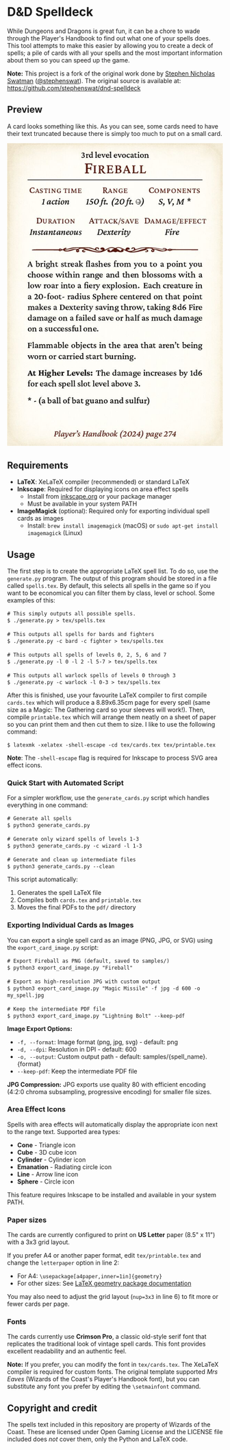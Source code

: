 # D&D Spelldeck

While Dungeons and Dragons is great fun, it can be a chore to wade through the
Player's Handbook to find out what one of your spells does. This tool attempts
to make this easier by allowing you to create a deck of spells; a pile of cards
with all your spells and the most important information about them so you can
speed up the game.

**Note:** This project is a fork of the original work done by [Stephen Nicholas Swatman](https://github.com/stephenswat) ([@stephenswat](https://github.com/stephenswat)). The original source is available at: https://github.com/stephenswat/dnd-spelldeck

## Preview

A card looks something like this. As you can see, some cards need to have
their text truncated because there is simply too much to put on a small card.

![Fireball spell card example](samples/fireball.jpg)

## Requirements

- **LaTeX**: XeLaTeX compiler (recommended) or standard LaTeX
- **Inkscape**: Required for displaying icons on area effect spells
  - Install from [inkscape.org](https://inkscape.org/) or your package manager
  - Must be available in your system PATH
- **ImageMagick** (optional): Required only for exporting individual spell cards as images
  - Install: `brew install imagemagick` (macOS) or `sudo apt-get install imagemagick` (Linux)

## Usage
  
The first step is to create the appropriate LaTeX spell list. To do so, use the
`generate.py` program. The output of this program should be stored in a file
called `spells.tex`. By default, this selects all spells in the game so if you
want to be economical you can filter them by class, level or school. Some
examples of this:

    # This simply outputs all possible spells.
    $ ./generate.py > tex/spells.tex

    # This outputs all spells for bards and fighters
    $ ./generate.py -c bard -c fighter > tex/spells.tex

    # This outputs all spells of levels 0, 2, 5, 6 and 7
    $ ./generate.py -l 0 -l 2 -l 5-7 > tex/spells.tex

    # This outputs all warlock spells of levels 0 through 3
    $ ./generate.py -c warlock -l 0-3 > tex/spells.tex

After this is finished, use your favourite LaTeX compiler to first compile
`cards.tex` which will produce a 8.89x6.35cm page for every spell (same size as
a Magic: The Gathering card so your sleeves will work!). Then, compile
`printable.tex` which will arrange them neatly on a sheet of paper so you can
print them and then cut them to size. I like to use the following command:

    $ latexmk -xelatex -shell-escape -cd tex/cards.tex tex/printable.tex

**Note**: The `-shell-escape` flag is required for Inkscape to process SVG area effect icons.

### Quick Start with Automated Script

For a simpler workflow, use the `generate_cards.py` script which handles everything in one command:

    # Generate all spells
    $ python3 generate_cards.py

    # Generate only wizard spells of levels 1-3
    $ python3 generate_cards.py -c wizard -l 1-3

    # Generate and clean up intermediate files
    $ python3 generate_cards.py --clean

This script automatically:
1. Generates the spell LaTeX file
2. Compiles both `cards.tex` and `printable.tex`
3. Moves the final PDFs to the `pdf/` directory

### Exporting Individual Cards as Images

You can export a single spell card as an image (PNG, JPG, or SVG) using the `export_card_image.py` script:

    # Export Fireball as PNG (default, saved to samples/)
    $ python3 export_card_image.py "Fireball"

    # Export as high-resolution JPG with custom output
    $ python3 export_card_image.py "Magic Missile" -f jpg -d 600 -o my_spell.jpg

    # Keep the intermediate PDF file
    $ python3 export_card_image.py "Lightning Bolt" --keep-pdf

**Image Export Options:**
- `-f, --format`: Image format (png, jpg, svg) - default: png
- `-d, --dpi`: Resolution in DPI - default: 600
- `-o, --output`: Custom output path - default: samples/{spell_name}.{format}
- `--keep-pdf`: Keep the intermediate PDF file

**JPG Compression:** JPG exports use quality 80 with efficient encoding (4:2:0 chroma subsampling, progressive encoding) for smaller file sizes.

### Area Effect Icons

Spells with area effects will automatically display the appropriate icon next to the range text. Supported area types:
- **Cone** - Triangle icon
- **Cube** - 3D cube icon
- **Cylinder** - Cylinder icon
- **Emanation** - Radiating circle icon
- **Line** - Arrow line icon
- **Sphere** - Circle icon

This feature requires Inkscape to be installed and available in your system PATH.

### Paper sizes

The cards are currently configured to print on **US Letter** paper (8.5" x 11") with a 3x3 grid layout.

If you prefer A4 or another paper format, edit `tex/printable.tex` and change the `letterpaper` option in line 2:
- For A4: `\usepackage[a4paper,inner=1in]{geometry}`
- For other sizes: See [LaTeX geometry package documentation](https://ctan.org/pkg/geometry)

You may also need to adjust the grid layout (`nup=3x3` in line 6) to fit more or fewer cards per page.

### Fonts

The cards currently use **Crimson Pro**, a classic old-style serif font that replicates the traditional look of vintage spell cards. This font provides excellent readability and an authentic feel.

**Note:** If you prefer, you can modify the font in `tex/cards.tex`. The XeLaTeX compiler is required for custom fonts. The original template supported *Mrs Eaves* (Wizards of the Coast's Player's Handbook font), but you can substitute any font you prefer by editing the `\setmainfont` command.

## Copyright and credit

The spells text included in this repository are property of Wizards of the Coast. These are licensed under
Open Gaming License and the LICENSE file included does *not* cover them, only
the Python and LaTeX code.



